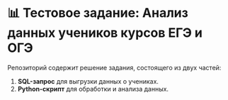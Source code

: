 # 📊 Тестовое задание: Анализ данных учеников курсов ЕГЭ и ОГЭ

Репозиторий содержит решение задания, состоящего из двух частей:  
1. **SQL-запрос** для выгрузки данных о учениках.  
2. **Python-скрипт** для обработки и анализа данных.  
